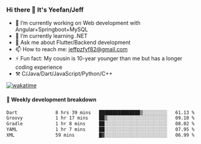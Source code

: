 ### Hi there 👋 It's Yeefan/Jeff

- 🔭 I’m currently working on Web development with Angular+Springboot+MySQL
- 🌱 I’m currently learning .NET
- 💬 Ask me about Flutter/Backend development
- 📫 How to reach me: jeffpzfyf82@gmail.com
- ⚡ Fun fact: My cousin is 10-year younger than me but has a longer coding experience
- ⚒️ C/Java/Dart/JavaScript/Python/C++


[![wakatime](https://wakatime.com/badge/user/382c7b70-226f-4509-aedd-02fe766c9d23.svg)](https://wakatime.com/@382c7b70-226f-4509-aedd-02fe766c9d23)

#### 📝 Weekly development breakdown

<!--START_SECTION:waka-->

```txt
Dart              8 hrs 39 mins   ███████████████▒░░░░░░░░░   61.13 %
Groovy            1 hr 17 mins    ██▒░░░░░░░░░░░░░░░░░░░░░░   09.10 %
Gradle            1 hr 8 mins     ██░░░░░░░░░░░░░░░░░░░░░░░   08.02 %
YAML              1 hr 7 mins     ██░░░░░░░░░░░░░░░░░░░░░░░   07.95 %
XML               59 mins         █▓░░░░░░░░░░░░░░░░░░░░░░░   06.99 %
```

<!--END_SECTION:waka-->

